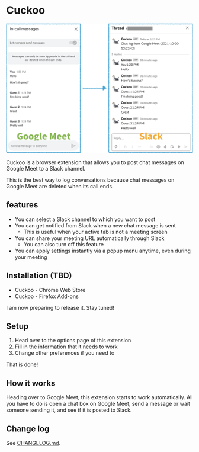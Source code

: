 # Cuckoo
![Google Meet to Slack](img/google_meet_to_slack.png)

Cuckoo is a browser extension that allows you to post chat messages on Google Meet to a Slack channel.

This is the best way to log conversations because chat messages on Google Meet are deleted when its call ends.

## features
* You can select a Slack channel to which you want to post
* You can get notified from Slack when a new chat message is sent
    * This is useful when your active tab is not a meeting screen
* You can share your meeting URL automatically through Slack
    * You can also turn off this feature
* You can apply settings instantly via a popup menu anytime, even during your meeting

## Installation (TBD)
* Cuckoo - Chrome Web Store
* Cuckoo - Firefox Add-ons

I am now preparing to release it. Stay tuned!

## Setup
1. Head over to the options page of this extension
2. Fill in the information that it needs to work
3. Change other preferences if you need to

That is done!

## How it works
Heading over to Google Meet, this extension starts to work automatically. All you have to do is open a chat box on Google Meet, send a message or wait someone sending it, and see if it is posted to Slack.

## Change log
See [CHANGELOG.md](CHANGELOG.md).
